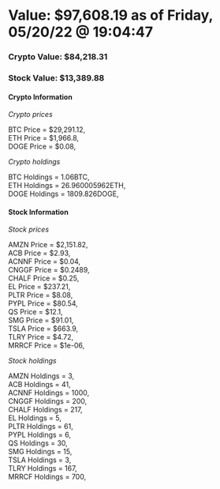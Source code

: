 # Value: $97,608.19 as of Friday, 05/20/22 @ 19:04:47 

### Crypto Value: $84,218.31

### Stock Value: $13,389.88

#### Crypto Information 
*Crypto prices* 

BTC Price = $29,291.12,  
ETH Price = $1,966.8,  
DOGE Price = $0.08,  


*Crypto holdings* 

BTC Holdings = 1.06BTC,  
ETH Holdings = 26.960005962ETH,  
DOGE Holdings = 1809.826DOGE,  


#### Stock Information 

*Stock prices* 

AMZN Price = $2,151.82,  
ACB Price = $2.93,  
ACNNF Price = $0.04,  
CNGGF Price = $0.2489,  
CHALF Price = $0.25,  
EL Price = $237.21,  
PLTR Price = $8.08,  
PYPL Price = $80.54,  
QS Price = $12.1,  
SMG Price = $91.01,  
TSLA Price = $663.9,  
TLRY Price = $4.72,  
MRRCF Price = $1e-06,  


*Stock holdings* 

AMZN Holdings = 3,  
ACB Holdings = 41,  
ACNNF Holdings = 1000,  
CNGGF Holdings = 200,  
CHALF Holdings = 217,  
EL Holdings = 5,  
PLTR Holdings = 61,  
PYPL Holdings = 6,  
QS Holdings = 30,  
SMG Holdings = 15,  
TSLA Holdings = 3,  
TLRY Holdings = 167,  
MRRCF Holdings = 700,  


